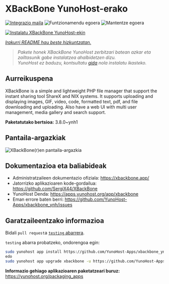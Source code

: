 <!--
Ohart ongi: README hau automatikoki sortu da <https://github.com/YunoHost/apps/tree/master/tools/readme_generator>ri esker
EZ editatu eskuz.
-->

# XBackBone YunoHost-erako

[![Integrazio maila](https://apps.yunohost.org/badge/integration/xbackbone)](https://ci-apps.yunohost.org/ci/apps/xbackbone/)
![Funtzionamendu egoera](https://apps.yunohost.org/badge/state/xbackbone)
![Mantentze egoera](https://apps.yunohost.org/badge/maintained/xbackbone)

[![Instalatu XBackBone YunoHost-ekin](https://install-app.yunohost.org/install-with-yunohost.svg)](https://install-app.yunohost.org/?app=xbackbone)

*[Irakurri README hau beste hizkuntzatan.](./ALL_README.md)*

> *Pakete honek XBackBone YunoHost zerbitzari batean azkar eta zailtasunik gabe instalatzea ahalbidetzen dizu.*  
> *YunoHost ez baduzu, kontsultatu [gida](https://yunohost.org/install) nola instalatu ikasteko.*

## Aurreikuspena

XBackBone is a simple and lightweight PHP file manager that support the instant sharing tool ShareX and NIX systems. It supports uploading and displaying images, GIF, video, code, formatted text, pdf, and file downloading and uploading. Also have a web UI with multi user management, media gallery and search support.


**Paketatutako bertsioa:** 3.8.0~ynh1

## Pantaila-argazkiak

![XBackBone(r)en pantaila-argazkia](./doc/screenshots/screenshot.png)

## Dokumentazioa eta baliabideak

- Administratzaileen dokumentazio ofiziala: <https://xbackbone.app/>
- Jatorrizko aplikazioaren kode-gordailua: <https://github.com/SergiX44/XBackBone>
- YunoHost Denda: <https://apps.yunohost.org/app/xbackbone>
- Eman errore baten berri: <https://github.com/YunoHost-Apps/xbackbone_ynh/issues>

## Garatzaileentzako informazioa

Bidali `pull request`a [`testing` abarrera](https://github.com/YunoHost-Apps/xbackbone_ynh/tree/testing).

`testing` abarra probatzeko, ondorengoa egin:

```bash
sudo yunohost app install https://github.com/YunoHost-Apps/xbackbone_ynh/tree/testing --debug
edo
sudo yunohost app upgrade xbackbone -u https://github.com/YunoHost-Apps/xbackbone_ynh/tree/testing --debug
```

**Informazio gehiago aplikazioaren paketatzeari buruz:** <https://yunohost.org/packaging_apps>
